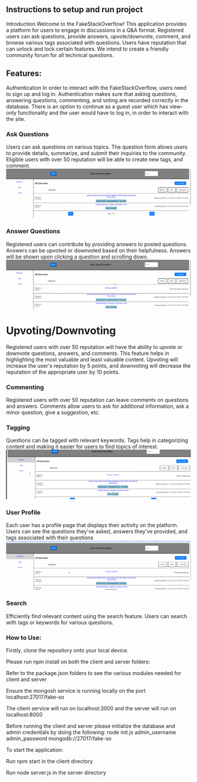 
## Instructions to setup and run project

Introduction 
Welcome to the FakeStackOverflow! This application provides a platform for users to engage in discussions in a Q&A format. Registered users can ask questions, provide answers, upvote/downvote, comment, and browse various tags associated with questions. Users have reputation that can unlock and lock certain features. We intend to create a friendly community forum for all technical questions.

## Features:

Authentication
In order to interact with the FakeStackOverflow, users need to sign up and log in. Authentication makes sure that asking questions, answering questions, commenting, and voting are recorded correctly in the database. There is an option to continue as a guest user which has view-only functionality and the user would have to log in, in order to interact with the site.

### Ask Questions
Users can ask questions on various topics. The question form allows users to provide details, summarize, and submit their inquiries to the community. Eligible users with over 50 reputation will be able to create new tags, and comment.
<img src='./images/ask.gif' title='Ask Question Walkthrough' width=''>

### Answer Questions
Registered users can contribute by providing answers to posted questions. Answers can be upvoted or downvoted based on their helpfulness. Answers will be shown upon clicking a question and scrolling down.
<img src='./images/answe.gif' title='Answer Walkthrough' width=''>
# Upvoting/Downvoting
Registered users with over 50 reputation will have the ability to upvote or downvote questions, answers, and comments. This feature helps in highlighting the most valuable and least valuable content. Upvoting will increase the user's reputation by 5 points, and downvoting will decrease the reputation of the appropriate user by 10 points.

### Commenting
Registered users with over 50 reputation can leave comments on questions and answers. Comments allow users to ask for additional information, ask a minor question, give a suggestion, etc.

### Tagging
Questions can be tagged with relevant keywords. Tags help in categorizing content and making it easier for users to find topics of interest.
<img src='./images/alltags.gif' title='Tags Walkthrough' width=''>

### User Profile
Each user has a profile page that displays their activity on the platform. Users can see the questions they've asked, answers they've provided, and tags associated with their questions
<img src='./images/profile.gif' title='Tags Walkthrough' width=''>

### Search
Efficiently find relevant content using the search feature. Users can search with tags or keywords for various questions.

### How to Use:

Firstly, clone the repository onto your local device.

Please run npm install on both the client and server folders:

  Refer to the package.json folders to see the various modules needed for client and server

Ensure the mongosh service is running locally on the port localhost:27017/fake-so

The client service will run on localhost:3000 and the server will run on localhost:8000

Before running the client and server please initialize the database and admin credentials by doing the following:
  node init.js admin_username admin_password mongodb://27017/fake-so

To start the application:

  Run npm start in the client directory 

  Run node server.js in the server directory
  

